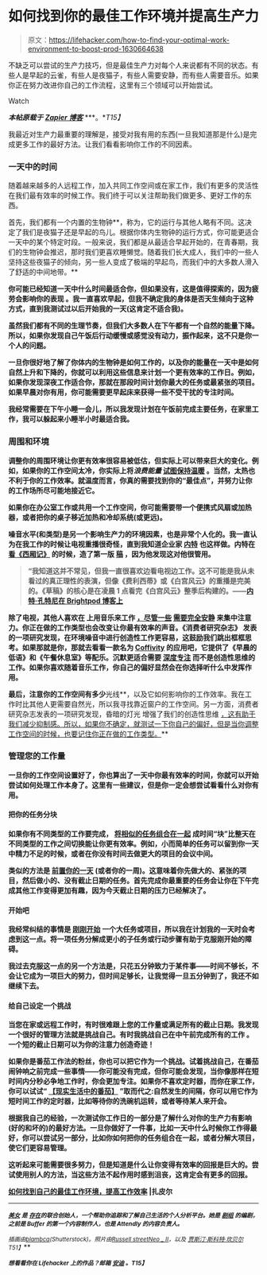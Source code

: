 # 如何找到你的最佳工作环境并提高生产力

> 原文：<https://lifehacker.com/how-to-find-your-optimal-work-environment-to-boost-prod-1630664638>

不缺乏可以尝试的生产力技巧，但是最佳生产力对每个人来说都有不同的状态。有些人是早起的云雀，有些人是夜猫子，有些人需要安静，而有些人需要音乐。如果你正在努力改进你自己的工作流程，这里有三个领域可以开始尝试。

Watch

***本帖原载于*** [***Zapier 博客***](https://zapier.com/blog/best-work-environment-productivity/) ***。**T15】*

我最近对生产力最重要的理解是，接受对我有用的东西(一旦我知道那是什么)是完成更多工作的最好方法。让我们看看影响你工作的不同因素。

### 一天中的时间

随着越来越多的人远程工作，加入共同工作空间或在家工作，我们有更多的灵活性在我们最有效率的时候工作。我们终于可以关注帮助我们做更多、更好工作的东西。

首先，我们都有一个内置的生物钟**，称为，它的运行与其他人略有不同。这决定了我们是夜猫子还是早起的鸟儿。根据你体内生物钟的运行方式，你可能更适合一天中的某个特定时段。一般来说，我们都是从最适合早起开始的，在青春期，我们的生物钟会推迟，那时我们更喜欢睡懒觉。随着我们长大成人，我们中的一些人坚持这些夜猫子的倾向，另一些人变成了极端的早起鸟，而我们中的大多数人滑入了舒适的中间地带。**

**你可能已经知道一天中什么时间最适合你，但如果没有，这是值得探索的，因为疲劳会影响你的表现 。我一直喜欢早起，但我不确定我的身体是否天生倾向于这种方式，直到我测试过以后开始我的一天(这肯定不适合我)。**

**虽然我们都有不同的生理节奏，但我们大多数人在下午都有一个自然的能量下降。所以，如果你发现自己午饭后行动缓慢或感觉没有动力，振作起来，这不只是你一个人的问题。**

**一旦你很好地了解了你体内的生物钟是如何工作的，以及你的能量在一天中是如何自然上升和下降的，你就可以利用这些信息来计划一个更有效率的工作日。例如，如果你发现深夜工作适合你，那就在那段时间计划你最大的任务或最紧张的项目。如果早晨对你有用，你可能需要更早起床来获得一些不受干扰的专注时间。**

**我经常需要在下午小睡一会儿，所以我发现计划在午饭前完成主要任务，在家里工作，我可以躲起来小睡半小时最适合我。**

### **周围和环境**

**调整你的周围环境让你更有效率很容易被低估，但实际上可以带来巨大的变化。例如，如果你的工作空间太冷，你实际上将*浪费能量* [试图保持温暖](http://blog.bufferapp.com/how-to-optimize-your-environment-for-creativity-with-the-perfect-temperature-lighting-and-noise-levels) 。当然，太热也不利于你的工作效率。就温度而言，你真的需要找到你的“最佳点”，并努力让你的工作场所尽可能地接近它。**

**如果你在办公室工作或共用一个工作空间，你可能需要带一个便携式风扇或加热器，或者把你的桌子移近加热和冷却系统(或更远)。**

****噪音水平**(和类型)是另一个影响生产力的环境因素，也是非常个人化的。我一直认为在我工作的时候让电视重播很奇怪，直到我知道企业家 [内特](https://twitter.com/natekontny) 也这样做。内特在 [看《西厢记》](http://tldr.es/2iq) 的时候，造了第一版 [稿](https://draftin.com/) ，因为他发现这对他很管用。**

> **“我知道这并不常见，但我一直很喜欢边看电视边工作。这不可能是我从未看过的真正理性的表演，但像《费利西蒂》或《白宫风云》的重播是完美的。《草稿》的核心是在凌晨 1 点看完《白宫风云》整季后构建的。——[内特·孔特尼在 Brightpod 博客上](http://tldr.es/2iq)**

**除了电视，其他人喜欢在 上用音乐来工作 [，尽管一些](https://lifehacker.com/the-best-sounds-for-getting-work-done-5365012) [需要完全安静](http://lifehacker.com/how-do-i-choose-the-best-noise-cancelling-headphones-511026873) 来集中注意力。你正在做的工作类型也会改变让你最有效率的声音。《消费者研究杂志》 发表的一项研究发现，在环境噪音中进行创造性工作更容易，这鼓励我们跳出框框思考。如果那就是你，那就去看看一款名为 [Coffivity](http://coffitivity.com/) 的应用吧，它提供了《早晨的低语》和《午餐休息室》等配乐。沉默更适合需要 [深度专注](http://well.blogs.nytimes.com/2013/06/21/how-the-hum-of-a-coffee-shop-can-boost-creativity/) 而不是创造性思维的工作。如果你喜欢随着音乐工作，你自己的偏好显然会在你选择听什么中发挥作用。**

**最后，注意你的工作空间有多少**光线**，以及它如何影响你的工作效率。我在工作时比其他人更需要自然光，所以我寻找靠近窗户的工作空间。另一方面，消费者研究杂志发表的一项研究发现，昏暗的灯光 增强了我们的创造性思维 [，这有助于我们减少抑制感。所以，如果你不确定，就测试一下你自己的偏好，但是当你调整工作空间的时候，也要记住你正在做的工作类型。](http://www.sciencedirect.com/science/article/pii/S0272494413000261)**

### **管理您的工作量**

**一旦你的工作空间设置好了，你也算出了一天中你最有效率的时间，你就可以开始尝试如何处理工作本身了。这里有一些建议，但是你一定会想尝试看看什么对你有用。**

#### **把你的任务分块**

**如果你有不同类型的工作要完成， [将相似的任务组合在一起](http://gigaom.com/2009/09/05/how-i-work-in-chunks/) 成时间“块”比整天在不同类型的工作之间切换能让你更有效率。例如，小而简单的任务可以留到你一天中精力不足的时候，或者在你没有时间去做更大的项目的会议中间。**

**类似的方法是 [前置你的一天](https://lifehacker.com/front-load-your-work-week-to-reduce-stress-604463686) (或者你的一周)。这意味着你先做大的、紧张的项目，然后做小的、没有截止日期的任务。首先完成你最重要的任务会让你在下午完成其他工作变得更加有趣，因为今天截止日期的压力已经解决了。**

#### **开始吧**

**我经常纠结的事情是 [刚刚开始](http://blog.pickcrew.com/get-out-of-your-head-and-start-something/) 一个大任务或项目，所以我在计划我的一天时会考虑到这一点。将一项任务分解成更小的子任务或行动步骤有助于克服刚开始的障碍。**

**我过去克服这一点的另一个方法是，只花五分钟致力于某件事——时间不够长，不会让它成为一项巨大的努力，但时间足够长，让我觉得一旦五分钟到了，我还不如继续下去。**

#### **给自己设定一个挑战**

**当您在家或远程工作时，有时很难跟上您的工作量或满足所有的截止日期。我发现一个很好的管理方法就是挑战自己。有时我挑战自己在中午前完成所有的工作 。一个短的截止日期可以为你的注意力创造奇迹！**

**如果你是番茄工作法的粉丝，你也可以把它作为一个挑战。试着挑战自己，在番茄闹钟响之前完成一些事情——你可能没有完成，但你可能会发现，当你像那样在短时间内分秒必争地工作时，你会更加专注。如果你不喜欢定时器，而你在家工作，你可以试试“ [【现实生活中的番茄】](https://exist.io/blog/pomodoro/) ”取而代之:自然发生的间隔，你可以用它作为短时间工作的定时器，比如等待你的洗碗机运转，或者等待某人来开会。**

**根据我自己的经验，一次测试你工作日的一部分是了解什么对你的生产力有影响(好的和坏的)的最好方法。一旦你做好了一件事，比如一天中什么时候你工作得最好，你可以尝试另一部分，比如你如何把你的任务组合在一起，或者分解大项目，使它们更容易管理。**

**这听起来可能需要很多努力，但是知道是什么让你变得有效率的回报是巨大的。尝试使用别人的方法，当这些方法不起作用时感到沮丧，这肯定会有更多的回报。**

**[如何找到自己的最佳工作环境，提高工作效率](https://zapier.com/blog/best-work-environment-productivity/) |扎皮尔**

* * *

**[<small>*美女*</small>](https://twitter.com/bellebcooper) <small>*是*</small> [<small>*存在*</small>](https://exist.io/)<small>*的联合创始人，一个帮助你追踪和了解自己生活的个人分析平台。她是*</small> [<small>*剧组*</small>](http://pickcrew.com/) <small>*的编剧，之前是 Buffer 的第一个内容制作人，也是 Attendly 的内容负责人。*</small>**

**<small>*插画由*</small>[<small>*blambca*</small>](http://www.shutterstock.com/pic.mhtml?id=97189976&src=id)<small>*(Shutterstock)。照片由*</small>[<small>*Russell street*</small>](https://www.flickr.com/photos/russellstreet/6152654824/)<small></small>*[<small>*Neo _ II*</small>](https://www.flickr.com/photos/neo_ii/7483010074)<small>*，以及*</small> [<small>*贾斯汀·斯科特·坎贝尔*</small>](https://www.flickr.com/photos/29143375@N05/3694091475) <small>T51】</small>***

***<small>*想看看你在 Lifehacker 上的作品？邮箱*</small> [<small>*安迪*</small>](mailto:andy@lifehacker.com) <small>*。*T15】</small>***